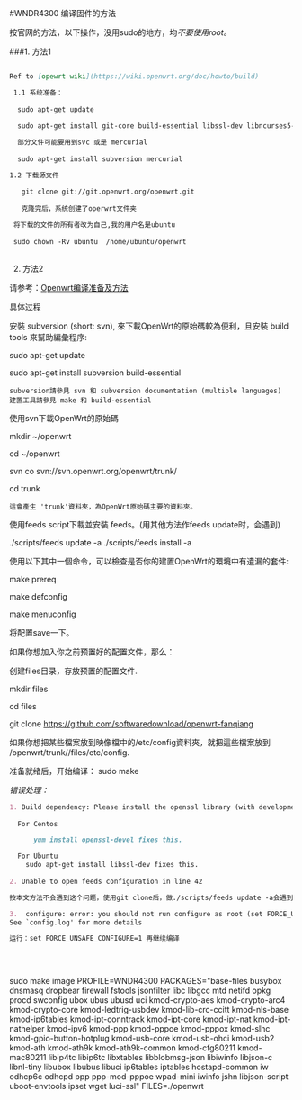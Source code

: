 #WNDR4300 编译固件的方法

按官网的方法，以下操作，没用sudo的地方，均*不要使用root。*

###1. 方法1

```markdown

Ref to [opewrt wiki](https://wiki.openwrt.org/doc/howto/build)

 1.1 系统准备：
 
  sudo apt-get update

  sudo apt-get install git-core build-essential libssl-dev libncurses5-dev unzip
 
  部分文件可能要用到svc 或是 mercurial
  
  sudo apt-get install subversion mercurial

1.2 下载源文件

   git clone git://git.openwrt.org/openwrt.git
   
   克隆完后，系统创建了operwrt文件夹
 
 将下载的文件的所有者改为自己,我的用户名是ubuntu
 
 sudo chown -Rv ubuntu  /home/ubuntu/openwrt
 

```

2. 方法2 

请参考：[Openwrt编译准备及方法](https://wiki.openwrt.org/zh-tw/doc/howto/buildroot.exigence)</br>

具体过程

 安裝 subversion (short: svn), 來下載OpenWrt的原始碼較為便利，且安裝 build tools 來幫助編彙程序:

sudo apt-get update

sudo apt-get install subversion build-essential

    subversion請參見 svn 和 subversion documentation (multiple languages)
    建置工具請參見 make 和 build-essential

使用svn下載OpenWrt的原始碼

mkdir ~/openwrt

cd ~/openwrt

svn co svn://svn.openwrt.org/openwrt/trunk/

cd trunk


    這會產生 'trunk'資料夾，為OpenWrt原始碼主要的資料夾。

使用feeds script下載並安裝 feeds。(用其他方法作feeds update时，会遇到)

./scripts/feeds update -a
./scripts/feeds install -a


使用以下其中一個命令，可以檢查是否你的建置OpenWrt的環境中有遺漏的套件:

make prereq

make defconfig

make menuconfig

将配置save一下。

如果你想加入你之前预置好的配置文件，那么：

创建files目录，存放预置的配置文件.

mkdir files

cd files

git clone https://github.com/softwaredownload/openwrt-fanqiang

如果你想把某些檔案放到映像檔中的/etc/config資料夾，就把這些檔案放到 /openwrt/trunk//files/etc/config. 

准备就绪后，开始编译：
sudo make


*错误处理：*
```markdown
1. Build dependency: Please install the openssl library (with development headers)
    
  For Centos 

      yum install openssl-devel fixes this.

  For Ubuntu 
    sudo apt-get install libssl-dev fixes this.
  
2. Unable to open feeds configuration in line 42

按本文方法不会遇到这个问题，使用git clone后，做./scripts/feeds update -a会遇到。原因不懂。

3.  configure: error: you should not run configure as root (set FORCE_UNSAFE_CONFIGURE=1 in environment to bypass this check)
See `config.log' for more details

运行：set FORCE_UNSAFE_CONFIGURE=1 再继续编译 




```


</br>
sudo make image PROFILE=WNDR4300 PACKAGES="base-files busybox dnsmasq dropbear firewall fstools jsonfilter libc libgcc mtd netifd opkg procd swconfig ubox ubus ubusd uci kmod-crypto-aes kmod-crypto-arc4 kmod-crypto-core kmod-ledtrig-usbdev kmod-lib-crc-ccitt kmod-nls-base kmod-ip6tables kmod-ipt-conntrack kmod-ipt-core kmod-ipt-nat kmod-ipt-nathelper kmod-ipv6 kmod-ppp kmod-pppoe kmod-pppox kmod-slhc kmod-gpio-button-hotplug kmod-usb-core kmod-usb-ohci kmod-usb2 kmod-ath kmod-ath9k kmod-ath9k-common kmod-cfg80211 kmod-mac80211 libip4tc libip6tc libxtables libblobmsg-json libiwinfo libjson-c libnl-tiny libubox libubus libuci ip6tables iptables hostapd-common iw odhcp6c odhcpd ppp ppp-mod-pppoe wpad-mini iwinfo jshn libjson-script uboot-envtools ipset wget  luci-ssl" FILES=./openwrt
